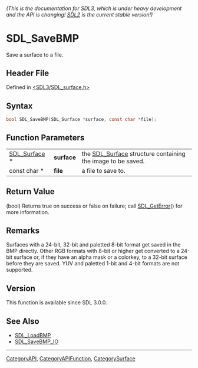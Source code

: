 ###### (This is the documentation for SDL3, which is under heavy development and the API is changing! [SDL2](https://wiki.libsdl.org/SDL2/) is the current stable version!)
# SDL_SaveBMP

Save a surface to a file.

## Header File

Defined in [<SDL3/SDL_surface.h>](https://github.com/libsdl-org/SDL/blob/main/include/SDL3/SDL_surface.h)

## Syntax

```c
bool SDL_SaveBMP(SDL_Surface *surface, const char *file);
```

## Function Parameters

|                              |             |                                                                            |
| ---------------------------- | ----------- | -------------------------------------------------------------------------- |
| [SDL_Surface](SDL_Surface) * | **surface** | the [SDL_Surface](SDL_Surface) structure containing the image to be saved. |
| const char *                 | **file**    | a file to save to.                                                         |

## Return Value

(bool) Returns true on success or false on failure; call
[SDL_GetError](SDL_GetError)() for more information.

## Remarks

Surfaces with a 24-bit, 32-bit and paletted 8-bit format get saved in the
BMP directly. Other RGB formats with 8-bit or higher get converted to a
24-bit surface or, if they have an alpha mask or a colorkey, to a 32-bit
surface before they are saved. YUV and paletted 1-bit and 4-bit formats are
not supported.

## Version

This function is available since SDL 3.0.0.

## See Also

- [SDL_LoadBMP](SDL_LoadBMP)
- [SDL_SaveBMP_IO](SDL_SaveBMP_IO)

----
[CategoryAPI](CategoryAPI), [CategoryAPIFunction](CategoryAPIFunction), [CategorySurface](CategorySurface)

